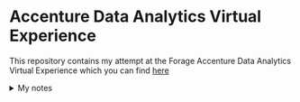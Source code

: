 # Accenture Data Analytics Virtual Experience
This repository contains my attempt at the Forage Accenture Data Analytics Virtual Experience which you can find [here](https://www.theforage.com/virtual-internships/hzmoNKtzvAzXsEqx8?ref=RiQGb5822vPSKB9bg)







<details>
<summary>My notes</summary>
<p><ins>Virtual enviroment:</ins></p>
<ul>
  <li>To create: python -m venv \<name_env></li>
  <li>To activate: source \<name_env>/bin/activate</li>
</ul>

<p><ins>Project requirements</ins></p>

<ul>
  <li>Pandas: pip install pandas</li>
</ul>
</details>
